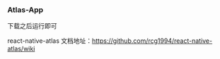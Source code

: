 ### Atlas-App

下载之后运行即可

react-native-atlas 文档地址：https://github.com/rcg1994/react-native-atlas/wiki
